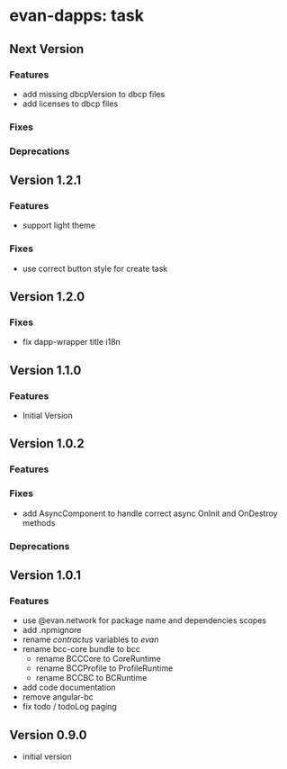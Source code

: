 # evan-dapps: task

## Next Version
### Features
- add missing dbcpVersion to dbcp files
- add licenses to dbcp files

### Fixes
### Deprecations

## Version 1.2.1
### Features
- support light theme

### Fixes
- use correct button style for create task

## Version 1.2.0
### Fixes
- fix dapp-wrapper title i18n

## Version 1.1.0
### Features
- Initial Version

## Version 1.0.2
### Features
### Fixes
- add AsyncComponent to handle correct async OnInit and OnDestroy methods

### Deprecations

## Version 1.0.1
### Features
- use @evan.network for package name and dependencies scopes
- add .npmignore
- rename *contractus* variables to *evan*
- rename bcc-core bundle to bcc
  - rename BCCCore to CoreRuntime
  - rename BCCProfile to ProfileRuntime
  - rename BCCBC to BCRuntime
- add code documentation
- remove angular-bc
- fix todo / todoLog pagíng

## Version 0.9.0
- initial version